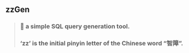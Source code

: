 ## zzGen
> ### 🔧 a simple SQL query generation tool.
> ### ‘zz’ is the initial pinyin letter of the Chinese word “智障”.